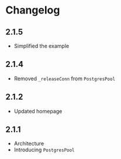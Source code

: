 # Changelog

## 2.1.5

+ Simplified the example

## 2.1.4

+ Removed `_releaseConn` from `PostgresPool`

## 2.1.2

+ Updated homepage

## 2.1.1

+ Architecture
+ Introducing `PostgresPool`